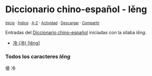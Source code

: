 # Diccionario chino-español - lěng
<sup>[Inicio](../index.md) · [Índice](../indices/chino-espanol.md#sílaba-leng) · [A-Z](../indices/alfabetico.md) · [Actividad](../indices/actividad.md) · <a href="../indices/chino-espanol-leng3.html" download="jucardus-chino-espanol-leng3.html">Descargar</a> · [Compartir](https://x.com/intent/tweet?text=Entradas%20del%20Diccionario%20chino-espa%C3%B1ol%20iniciadas%20en%20la%20s%C3%ADlaba%20%C2%ABl%C4%9Bng%C2%BB.%0A%E2%86%92%20https%3A%2F%2Fjucardus.github.io%2Findices%2Fchino-espanol-leng3.html%0A%0A%23chn_espnl_jucardus%0A%40jucardus)</sup>

Entradas del [Diccionario chino-español](../indices/chino-espanol.md#sílaba-leng) iniciadas con la sílaba _lěng_.

* [冷 (冷) [lěng]](../contenido/l/e/n/leng3-20919.md)

### Todos los caracteres _lěng_

倰 冷
